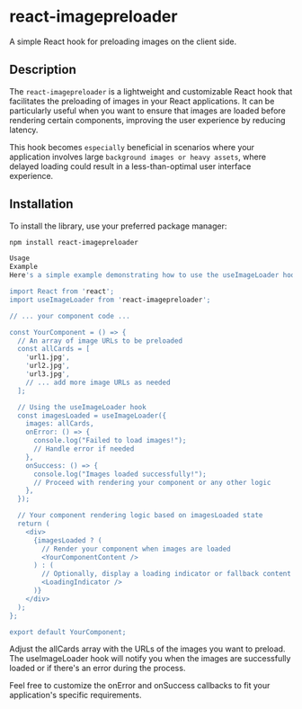 # react-imagepreloader

A simple React hook for preloading images on the client side.

## Description

The `react-imagepreloader` is a lightweight and customizable React hook that facilitates the preloading of images in your React applications. It can be particularly useful when you want to ensure that images are loaded before rendering certain components, improving the user experience by reducing latency.

This hook becomes `especially` beneficial in scenarios where your application involves large `background images or heavy assets`, where delayed loading could result in a less-than-optimal user interface experience.

## Installation

To install the library, use your preferred package manager:

```bash
npm install react-imagepreloader

Usage
Example
Here's a simple example demonstrating how to use the useImageLoader hook:

import React from 'react';
import useImageLoader from 'react-imagepreloader';

// ... your component code ...

const YourComponent = () => {
  // An array of image URLs to be preloaded
  const allCards = [
    'url1.jpg',
    'url2.jpg',
    'url3.jpg',
    // ... add more image URLs as needed
  ];

  // Using the useImageLoader hook
  const imagesLoaded = useImageLoader({
    images: allCards,
    onError: () => {
      console.log("Failed to load images!");
      // Handle error if needed
    },
    onSuccess: () => {
      console.log("Images loaded successfully!");
      // Proceed with rendering your component or any other logic
    },
  });

  // Your component rendering logic based on imagesLoaded state
  return (
    <div>
      {imagesLoaded ? (
        // Render your component when images are loaded
        <YourComponentContent />
      ) : (
        // Optionally, display a loading indicator or fallback content
        <LoadingIndicator />
      )}
    </div>
  );
};

export default YourComponent;

```

Adjust the allCards array with the URLs of the images you want to preload. The useImageLoader hook will notify you when the images are successfully loaded or if there's an error during the process.

Feel free to customize the onError and onSuccess callbacks to fit your application's specific requirements.